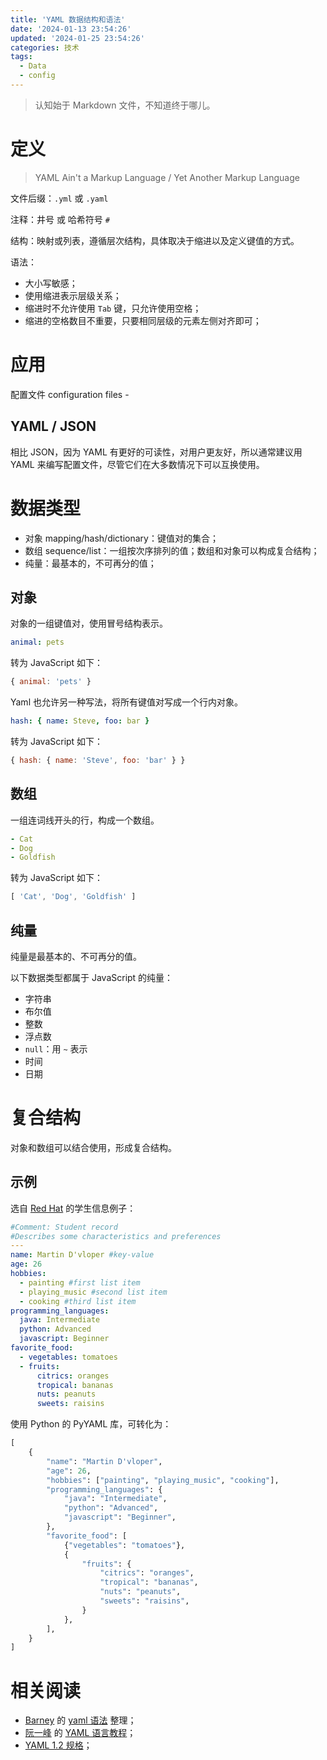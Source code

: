 ```yaml
---
title: 'YAML 数据结构和语法'
date: '2024-01-13 23:54:26'
updated: '2024-01-25 23:54:26'
categories: 技术
tags:
  - Data
  - config
---
```


> 认知始于 Markdown 文件，不知道终于哪儿。

# 定义
> YAML Ain't a Markup Language / Yet Another Markup Language

文件后缀：`.yml` 或 `.yaml`

注释：井号 或 哈希符号 `#`

结构：映射或列表，遵循层次结构，具体取决于缩进以及定义键值的方式。

语法：
- 大小写敏感；
- 使用缩进表示层级关系；
- 缩进时不允许使用 `Tab` 键，只允许使用空格；
- 缩进的空格数目不重要，只要相同层级的元素左侧对齐即可；


# 应用
配置文件 configuration files -

## YAML / JSON
相比 JSON，因为 YAML 有更好的可读性，对用户更友好，所以通常建议用 YAML 来编写配置文件，尽管它们在大多数情况下可以互换使用。

# 数据类型
- 对象 mapping/hash/dictionary：键值对的集合；
- 数组 sequence/list：一组按次序排列的值；数组和对象可以构成复合结构；
- 纯量：最基本的，不可再分的值；

## 对象
对象的一组键值对，使用冒号结构表示。
```yaml
animal: pets
```

转为 JavaScript 如下：
```JavaScript
{ animal: 'pets' }
```

Yaml 也允许另一种写法，将所有键值对写成一个行内对象。
```yaml
hash: { name: Steve, foo: bar } 
```

转为 JavaScript 如下：
```JavaScript
{ hash: { name: 'Steve', foo: 'bar' } }
```

## 数组
一组连词线开头的行，构成一个数组。

```yaml
- Cat
- Dog
- Goldfish
```

转为 JavaScript 如下：
```JavaScript
[ 'Cat', 'Dog', 'Goldfish' ]
```

## 纯量

纯量是最基本的、不可再分的值。

以下数据类型都属于 JavaScript 的纯量：
- 字符串
- 布尔值
- 整数
- 浮点数
- `null`：用 `~` 表示
- 时间
- 日期

# 复合结构
对象和数组可以结合使用，形成复合结构。

## 示例
选自 [Red Hat](https://www.redhat.com/en/topics/automation/what-is-yaml) 的学生信息例子：

```yaml
#Comment: Student record
#Describes some characteristics and preferences
---
name: Martin D'vloper #key-value
age: 26
hobbies: 
  - painting #first list item
  - playing_music #second list item
  - cooking #third list item
programming_languages:
  java: Intermediate
  python: Advanced
  javascript: Beginner
favorite_food: 
  - vegetables: tomatoes 
  - fruits: 
      citrics: oranges 
      tropical: bananas
      nuts: peanuts
      sweets: raisins
```

使用 Python 的 PyYAML 库，可转化为：
```python
[
    {
        "name": "Martin D'vloper",
        "age": 26,
        "hobbies": ["painting", "playing_music", "cooking"],
        "programming_languages": {
            "java": "Intermediate",
            "python": "Advanced",
            "javascript": "Beginner",
        },
        "favorite_food": [
            {"vegetables": "tomatoes"},
            {
                "fruits": {
                    "citrics": "oranges",
                    "tropical": "bananas",
                    "nuts": "peanuts",
                    "sweets": "raisins",
                }
            },
        ],
    }
]
```

# 相关阅读
- [Barney](https://hugo.bnblogs.cc) 的 [yaml 语法](https://hugo.bnblogs.cc/yaml语法/) 整理；
- [阮一峰](https://www.ruanyifeng.com/blog/) 的 [YAML 语言教程](https://www.ruanyifeng.com/blog/2016/07/yaml.html)；
- [YAML 1.2 规格](https://yaml.org/spec/1.2.2/)；